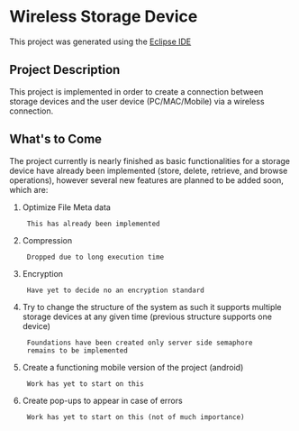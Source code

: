 # Wireless Storage Device

This project was generated using the [Eclipse IDE](https://www.eclipse.org/)

## Project Description

This project is implemented in order to create a connection between storage devices 
and the user device (PC/MAC/Mobile) via a wireless connection.

## What's to Come

The project currently is nearly finished as basic functionalities for a storage device
have already been implemented (store, delete, retrieve, and browse operations), however
several new features are planned to be added soon, which are:

1. Optimize File Meta data	

		This has already been implemented
	
2. Compression 

		Dropped due to long execution time

3. Encryption

	 	Have yet to decide no an encryption standard 
	 
4. Try to change the structure of the system as such it supports multiple storage devices 
at any given time (previous structure supports one device) 

		Foundations have been created only server side semaphore 
		remains to be implemented

5. Create a functioning mobile version of the project (android) 

		Work has yet to start on this

6. Create pop-ups to appear in case of errors

		Work has yet to start on this (not of much importance)



